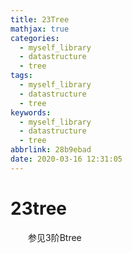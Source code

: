 ```yaml
---
title: 23Tree
mathjax: true
categories:
  - myself_library
  - datastructure
  - tree
tags:
  - myself_library
  - datastructure
  - tree
keywords:
  - myself_library
  - datastructure
  - tree
abbrlink: 28b9ebad
date: 2020-03-16 12:31:05
---
```


# 23tree
&emsp;&emsp;参见3阶Btree


